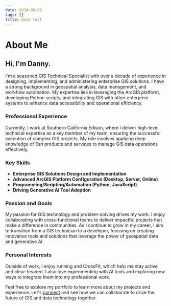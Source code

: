 ```yaml
---
date: 2024-03-03
tags: []
title: date test
---
```

# About Me

## Hi, I'm Danny.

I'm a seasoned GIS Technical Specialist with over a decade of experience in designing, implementing, and administering enterprise GIS solutions. I have a strong background in geospatial analysis, data management, and workflow automation. My expertise lies in leveraging the ArcGIS platform, developing Python scripts, and integrating GIS with other enterprise systems to enhance data accessibility and operational efficiency.

### Professional Experience

Currently, I work at Southern California Edison, where I deliver high-level technical expertise as a key member of my team, ensuring the successful execution of complex GIS projects. My role involves applying deep knowledge of Esri products and services to manage GIS data operations effectively.

### Key Skills

- **Enterprise GIS Solutions Design and Implementation**
- **Advanced ArcGIS Platform Configuration (Desktop, Server, Online)**
- **Programming/Scripting/Automation (Python, JavaScript)**
- **Driving Generative AI Tool Adoption**

### Passion and Goals

My passion for GIS technology and problem-solving drives my work. I enjoy collaborating with cross-functional teams to deliver impactful projects that make a difference in communities. As I continue to grow in my career, I aim to transition from a GIS technician to a developer, focusing on creating innovative tools and solutions that leverage the power of geospatial data and generative AI.

### Personal Interests

Outside of work, I enjoy running and CrossFit, which help me stay active and clear-headed. I also love experimenting with AI tools and exploring new ways to integrate them into my professional work.

Feel free to explore my portfolio to learn more about my projects and experience. Let's [connect](https://www.linkedin.com/in/dannymcvey/) and see how we can collaborate to drive the future of GIS and data technology together.

